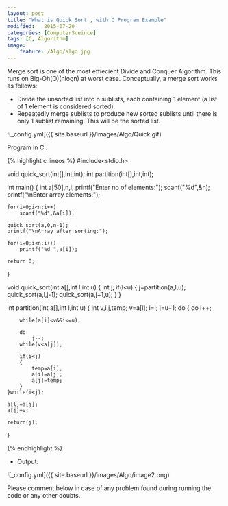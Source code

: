```yaml
---
layout: post
title: "What is Quick Sort , with C Program Example"
modified:   2015-07-20
categories: [ComputerSceince]
tags: [C, Algorithm]
image:
    feature: /Algo/algo.jpg
---
```

Merge sort is one of the most effiecient Divide and Conquer Algorithm. This runs on Big-Oh(O)(nlogn) at worst case.
Conceptually, a merge sort works as follows:


- Divide the unsorted list into n sublists, each containing 1 element (a list of 1 element is considered sorted).
- Repeatedly merge sublists to produce new sorted sublists until there is only 1 sublist remaining. This will be the sorted list.

![_config.yml]({{ site.baseurl }}/images/Algo/Quick.gif)

Program in C :

{% highlight c lineos %}
#include<stdio.h>
 
void quick_sort(int[],int,int);
int partition(int[],int,int);
 
int main()
{
    int a[50],n,i;
    printf("Enter no of elements:");
    scanf("%d",&n);
    printf("\nEnter array elements:");
    
    for(i=0;i<n;i++)
        scanf("%d",&a[i]);
        
    quick_sort(a,0,n-1);
    printf("\nArray after sorting:");
    
    for(i=0;i<n;i++)
        printf("%d ",a[i]);
    
    return 0;        
}
 
void quick_sort(int a[],int l,int u)
{
    int j;
    if(l<u)
    {
        j=partition(a,l,u);
        quick_sort(a,l,j-1);
        quick_sort(a,j+1,u);
    }
}
 
int partition(int a[],int l,int u)
{
    int v,i,j,temp;
    v=a[l];
    i=l;
    j=u+1;
do
    {
        do
            i++;
            
        while(a[i]<v&&i<=u);
        
        do
            j--;
        while(v<a[j]);
        
        if(i<j)
        {
            temp=a[i];
            a[i]=a[j];
            a[j]=temp;
        }
    }while(i<j);
    
    a[l]=a[j];
    a[j]=v;
    
    return(j);
}

{% endhighlight %}


- Output:


![_config.yml]({{ site.baseurl }}/images/Algo/image2.png)



Please comment below in case of any problem found during running the code or any other doubts.
